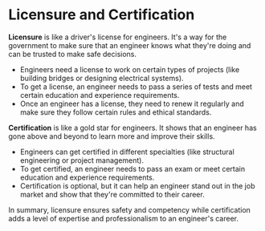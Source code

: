 # Licensure and Certification

**Licensure** is like a driver's license for engineers. It's a way for the government to make sure that an engineer knows what they're doing and can be trusted to make safe decisions. 

* Engineers need a license to work on certain types of projects (like building bridges or designing electrical systems).
* To get a license, an engineer needs to pass a series of tests and meet certain education and experience requirements.
* Once an engineer has a license, they need to renew it regularly and make sure they follow certain rules and ethical standards.

**Certification** is like a gold star for engineers. It shows that an engineer has gone above and beyond to learn more and improve their skills. 

* Engineers can get certified in different specialties (like structural engineering or project management).
* To get certified, an engineer needs to pass an exam or meet certain education and experience requirements.
* Certification is optional, but it can help an engineer stand out in the job market and show that they're committed to their career. 

In summary, licensure ensures safety and competency while certification adds a level of expertise and professionalism to an engineer's career.
